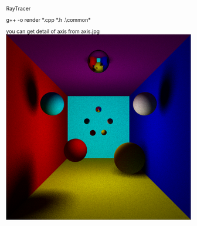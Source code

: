 RayTracer


g++ -o render *.cpp *.h .\common\*

you can get detail of axis from axis.jpg
![img](sample.bmp)
